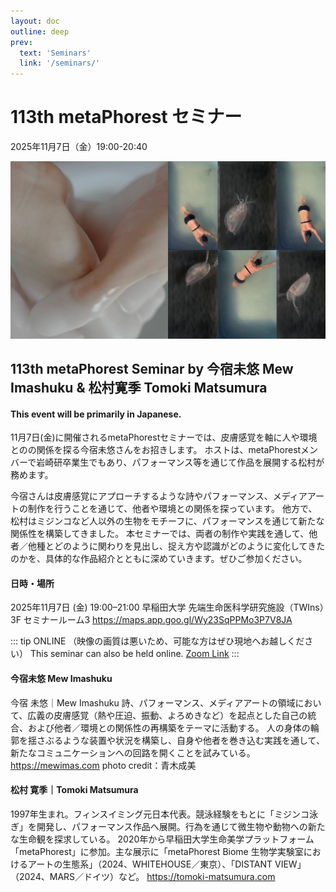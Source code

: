 ```yaml
---
layout: doc
outline: deep
prev:
  text: 'Seminars'
  link: '/seminars/'
---
```


# 113th metaPhorest セミナー

2025年11月7日（金）19:00-20:40

![](/public/seminars/113/113.jpg)



## 113th metaPhorest Seminar by 今宿未悠 Mew Imashuku & 松村寛季 Tomoki Matsumura

#### This event will be primarily in Japanese.
11月7日(金)に開催されるmetaPhorestセミナーでは、皮膚感覚を軸に人や環境とのの関係を探る今宿未悠さんをお招きします。
ホストは、metaPhorestメンバーで岩崎研卒業生でもあり、パフォーマンス等を通じて作品を展開する松村が務めます。


今宿さんは皮膚感覚にアプローチするような詩やパフォーマンス、メディアアートの制作を行うことを通じて、他者や環境との関係を探っています。
他方で、松村はミジンコなど人以外の生物をモチーフに、パフォーマンスを通じて新たな関係性を構築してきました。
本セミナーでは、両者の制作や実践を通して、他者／他種とどのように関わりを見出し、捉え方や認識がどのように変化してきたのかを、具体的な作品紹介とともに深めていきます。ぜひご参加ください。



#### 日時・場所 
2025年11月7日 (金) 19:00–21:00
早稲田大学 先端生命医科学研究施設（TWIns）3F セミナールーム3
https://maps.app.goo.gl/Wy23SqPPMo3P7V8JA

::: tip ONLINE （映像の画質は悪いため、可能な方はぜひ現地へお越しください）
This seminar can also be held online. [Zoom Link](https://zoom.metaphorest.org)
:::


#### 今宿未悠 Mew Imashuku

今宿 未悠｜Mew Imashuku
詩、パフォーマンス、メディアアートの領域において、広義の皮膚感覚（熱や圧迫、振動、よろめきなど）を起点とした自己の統合、および他者／環境との関係性の再構築をテーマに活動する。
人の身体の輪郭を揺さぶるような装置や状況を構築し、自身や他者を巻き込む実践を通して、新たなコミュニケーションへの回路を開くことを試みている。
https://mewimas.com
photo credit：青木成美


#### 松村 寛季｜Tomoki Matsumura

1997年生まれ。フィンスイミング元日本代表。競泳経験をもとに「ミジンコ泳ぎ」を開発し、パフォーマンス作品へ展開。行為を通じて微生物や動物への新たな生命観を探求している。
2020年から早稲田大学生命美学プラットフォーム「metaPhorest」に参加。主な展示に「metaPhorest Biome 生物学実験室におけるアートの生態系」（2024、WHITEHOUSE／東京）、「DISTANT VIEW」（2024、MARS／ドイツ）など。
https://tomoki-matsumura.com











